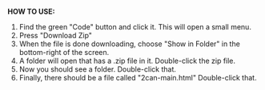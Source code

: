 **HOW TO USE:**

1. Find the green "Code" button and click it. This will open a small menu.
2. Press "Download Zip"
3. When the file is done downloading, choose "Show in Folder" in the bottom-right of the screen.
4. A folder will open that has a .zip file in it. Double-click the zip file.
5. Now you should see a folder. Double-click that.
6. Finally, there should be a file called "2can-main.html" Double-click that.
